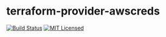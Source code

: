 terraform-provider-awscreds
=========

[![Build Status](https://img.shields.io/circleci/project/akerl/terraform-provider-awscreds.svg)](https://circleci.com/gh/akerl/terraform-provider-awscreds)
[![MIT Licensed](https://img.shields.io/badge/license-MIT-green.svg)](https://tldrlegal.com/license/mit-license)


